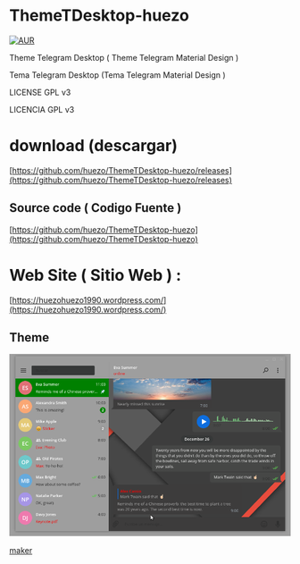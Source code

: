 # ThemeTDesktop-huezo

[![AUR](https://img.shields.io/aur/license/yaourt.svg)](https://github.com/huezo/ThemeTDesktop-huezo) 


Theme Telegram Desktop ( Theme Telegram Material Design ) 

Tema Telegram Desktop (Tema Telegram Material Design ) 

LICENSE GPL v3 

LICENCIA GPL v3 

# download (descargar)

[https://github.com/huezo/ThemeTDesktop-huezo/releases](https://github.com/huezo/ThemeTDesktop-huezo/releases)

## Source code ( Codigo Fuente )

[https://github.com/huezo/ThemeTDesktop-huezo](https://github.com/huezo/ThemeTDesktop-huezo)

# Web Site ( Sitio Web ) :

[https://huezohuezo1990.wordpress.com/](https://huezohuezo1990.wordpress.com/)



[huezo_tema]: https://github.com/huezo/ThemeTDesktop-huezo/raw/master/demo.png

## Theme
![Theme Telegram ][huezo_tema]






[maker](https://github.com/danielpetrica/Telegram-Desktop-themes-maker)
